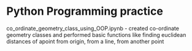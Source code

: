 # Python Programming practice
co_ordinate_geometry_class_using_OOP.ipynb - created  co-ordinate geometry classes and performed basic functions like finding euclidean distances of apoint from origin, from a line, from another point
